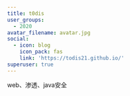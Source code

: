 ```yaml
---
title: t0dis
user_groups:
  - 2020
avatar_filename: avatar.jpg
social:
  - icon: blog
    icon_pack: fas
    link: 'https://todis21.github.io/'
superuser: true
---
```


web、渗透、java安全